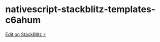 # nativescript-stackblitz-templates-c6ahum

[Edit on StackBlitz ⚡️](https://stackblitz.com/edit/nativescript-stackblitz-templates-c6ahum)